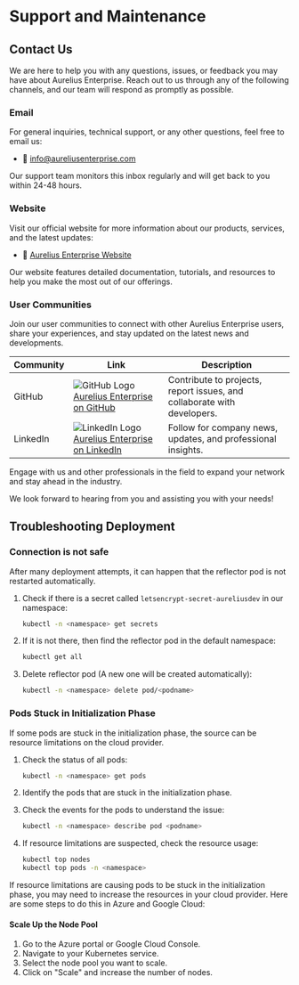 # Support and Maintenance

## Contact Us

We are here to help you with any questions, issues, or feedback you may have about Aurelius Enterprise.
Reach out to us through any of the following channels, and our team will respond as promptly as possible.

### Email

For general inquiries, technical support, or any other questions, feel free to email us:

- 📧 [info@aureliusenterprise.com](mailto:info@aureliusenterprise.com)

Our support team monitors this inbox regularly and will get back to you within 24-48 hours.

### Website

Visit our official website for more information about our products, services, and the latest updates:

- 🔗 [Aurelius Enterprise Website](https://aureliusenterprise.com/)

Our website features detailed documentation, tutorials, and resources to help you make the most out of our offerings.

### User Communities

Join our user communities to connect with other Aurelius Enterprise users,
share your experiences, and stay updated on the latest news and developments.

| Community | Link                                                                                                                                                                                             | Description                                                             |
| --------- | ------------------------------------------------------------------------------------------------------------------------------------------------------------------------------------------------ | ----------------------------------------------------------------------- |
| GitHub    | ![GitHub Logo](https://github.githubassets.com/favicon.ico) [Aurelius Enterprise on GitHub](https://github.com/aureliusenterprise)                                                               | Contribute to projects, report issues, and collaborate with developers. |
| LinkedIn  | ![LinkedIn Logo](https://static.licdn.com/scds/common/u/images/logos/favicons/v1/favicon.ico) [Aurelius Enterprise on LinkedIn](https://www.linkedin.com/company/aurelius-enterprise/mycompany/) | Follow for company news, updates, and professional insights.            |

Engage with us and other professionals in the field to expand your network and stay ahead in the industry.

We look forward to hearing from you and assisting you with your needs!

## Troubleshooting Deployment

### Connection is not safe

After many deployment attempts, it can happen that the reflector pod is not restarted automatically.

1. Check if there is a secret called `letsencrypt-secret-aureliusdev` in our namespace:

    ```bash
    kubectl -n <namespace> get secrets
    ```

2. If it is not there, then find the reflector pod in the default namespace:

    ```bash
    kubectl get all
    ```

3. Delete reflector pod (A new one will be created automatically):

    ```bash
    kubectl -n <namespace> delete pod/<podname>
    ```

### Pods Stuck in Initialization Phase

If some pods are stuck in the initialization phase, the source can be resource limitations on the cloud provider.

1. Check the status of all pods:

    ```bash
    kubectl -n <namespace> get pods
    ```

2. Identify the pods that are stuck in the initialization phase.

3. Check the events for the pods to understand the issue:

    ```bash
    kubectl -n <namespace> describe pod <podname>
    ```

4. If resource limitations are suspected, check the resource usage:

    ```bash
    kubectl top nodes
    kubectl top pods -n <namespace>
    ```

If resource limitations are causing pods to be stuck in the initialization phase,
you may need to increase the resources in your cloud provider.
Here are some steps to do this in Azure and Google Cloud:

#### Scale Up the Node Pool

1. Go to the Azure portal or Google Cloud Console.
2. Navigate to your Kubernetes service.
3. Select the node pool you want to scale.
4. Click on "Scale" and increase the number of nodes.
